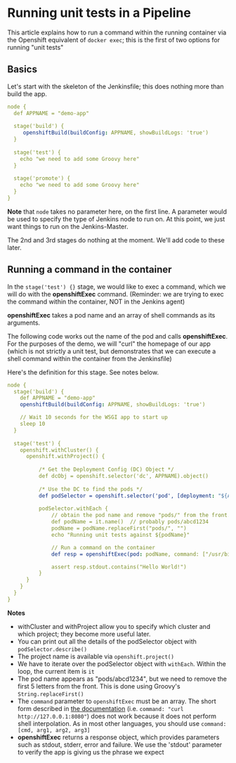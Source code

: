 # Running unit tests in a Pipeline

This article explains how to run a command within the running
container via the Openshift equivalent of `docker exec`; this is the
first of two options for running "unit tests" 

## Basics

Let's start with the skeleton of the Jenkinsfile; this does nothing more
than build the app.

```yaml
node {
  def APPNAME = "demo-app"
  
  stage('build') {
     openshiftBuild(buildConfig: APPNAME, showBuildLogs: 'true')
  }
  
  stage('test') {
    echo "we need to add some Groovy here"
  }
  
  stage('promote') {
    echo "we need to add some Groovy here"
  }
}
```

**Note** that `node` takes no parameter here, on the first line. A parameter
would be used to specify the type of Jenkins node to run on. At this point, 
we just want things to run on the Jenkins-Master.

The 2nd and 3rd stages do nothing at the moment. We'll add code to these later.


## Running a command in the container
In the `stage('test') {}` stage, we would like to exec a command, which we
will do with the **openshiftExec** command. (Reminder: we are trying to exec
the command within the container, NOT in the Jenkins agent)

**openshiftExec** takes a pod name and an array of shell
commands as its arguments.

The following code works out the name of the pod and calls **openshiftExec**.
For the purposes of the demo, we will "curl" the homepage of our app (which
is not strictly a unit test, but demonstrates that we can execute a shell
command within the container from the Jenkinsfile)

Here's the definition for this stage. See notes below.

```yaml
node {
  stage('build') {
    def APPNAME = "demo-app"
    openshiftBuild(buildConfig: APPNAME, showBuildLogs: 'true')

    // Wait 10 seconds for the WSGI app to start up
    sleep 10
  }
  
  stage('test') {
    openshift.withCluster() {
      openshift.withProject() {
      
          /* Get the Deployment Config (DC) Object */
          def dcObj = openshift.selector('dc', APPNAME).object()
          
          /* Use the DC to find the pods */
          def podSelector = openshift.selector('pod', [deployment: "${APPNAME}-${dcObj.status.latestVersion}"])
          
          podSelector.withEach {
              // obtain the pod name and remove "pods/" from the front.
              def podName = it.name()  // probably pods/abcd1234
              podName = podName.replaceFirst("pods/", "")
              echo "Running unit tests against ${podName}"

              // Run a command on the container
              def resp = openshiftExec(pod: podName, command: ["/usr/bin/curl", "http://127.0.0.1:8080/"])

              assert resp.stdout.contains("Hello World!")              
          }
      }
    }
  }
}
```
**Notes**
* withCluster and withProject allow you to specify which cluster and which
  project; they become more useful later.
* You can print out all the details of the podSelector object with 
  `podSelector.describe()`
* The project name is available via `openshift.project()`
* We have to iterate over the podSelector object with `withEach`. Within the
  loop, the current item is `it`
* The pod name appears as "pods/abcd1234", but we need to remove the first 5
  letters from the front. This is done using Groovy's `String.replaceFirst()`
* The `command` parameter to `openshiftExec` must be an array. The short form
  described in 
  [the documentation](https://github.com/openshift/jenkins-plugin#run-openshift-exec)
  (i.e. `command: "curl http://127.0.0.1:8080"`)
  does not work because it does not perform shell interpolation. As in most
  other languages, you should use `command: [cmd, arg1, arg2, arg3]`
* **openshiftExec** returns a response object, which provides parameters such
  as stdout, stderr, error and failure. We use the 'stdout' parameter to
  verify the app is giving us the phrase we expect
